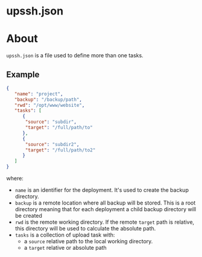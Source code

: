 # upssh.json

# About
`upssh.json` is a file used to define more than one tasks.

## Example

```json
{
   "name": "project",  
   "backup": "/backup/path",
   "rwd": "/opt/www/website",
   "tasks": [
      {
       "source": "subdir",
       "target": "/full/path/to"
      },
      {
       "source": "subdir2",
       "target": "/full/path/to2"
      }
   ]
}
```

where:

  * `name` is an identifier for the deployment. It's used to create the backup directory.
  * `backup` is a remote location where all backup will be stored. This is a root directory meaning that for each deployment a child backup directory will be created
  * `rwd` is the remote working directory. If the remote `target` path is relative, this directory will be used to calculate the absolute path.
  * `tasks` is a collection of upload task with:
    * a `source` relative path to the local working directory.
    * a `target` relative or absolute path

